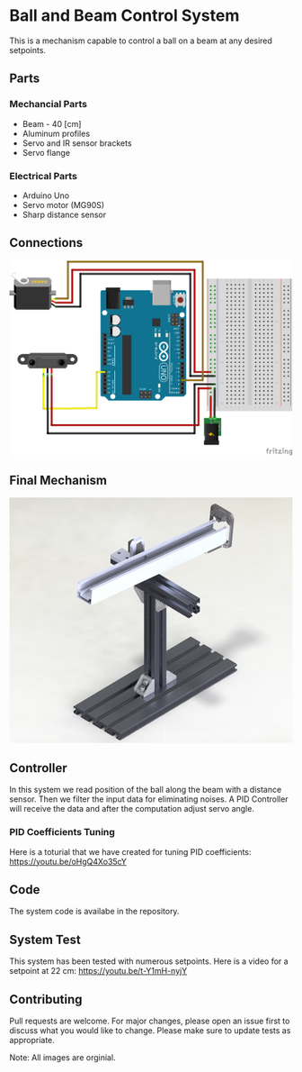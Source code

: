
# Ball and Beam Control System

This is a mechanism capable to control a ball on a beam at any desired setpoints.

##  Parts

### Mechancial Parts

* Beam - 40 [cm]
* Aluminum profiles
* Servo and IR sensor brackets
* Servo flange

### Electrical Parts

* Arduino Uno
* Servo motor (MG90S)
* Sharp distance sensor


## Connections
![Circuit](https://github.com/amin-tabrizian/Ball-and-Beam-Controll-system/blob/master/Circuit.png)

## Final Mechanism
<img src="https://github.com/amin-tabrizian/Ball-and-Beam-Controll-system/blob/master/Mechanism.JPG" width="520" height="436" />

## Controller

In this system we read position of the ball along the beam with a distance sensor. Then we filter the input data for eliminating noises. A PID Controller will receive the data and after the computation adjust servo angle.

### PID Coefficients Tuning

Here is a toturial that we have created for tuning PID coefficients:
https://youtu.be/oHgQ4Xo35cY

## Code

The system code is availabe in the repository.
## System Test

This system has been tested with numerous setpoints. Here is a video for a setpoint at 22 cm:
https://youtu.be/t-Y1mH-nyjY

## Contributing

Pull requests are welcome. For major changes, please open an issue first to discuss what you would like to change.
Please make sure to update tests as appropriate.



Note: All images are orginial.
